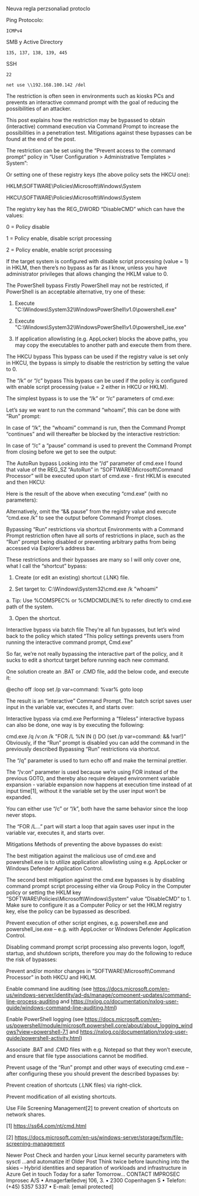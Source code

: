 Neuva regla perzsonaliad 
protoclo 

Ping
Protocolo: 
```
ICMPv4 
```

SMB y Active Directory
```
135, 137, 138, 139, 445
```

SSH
```
22
```

```
net use \\192.168.100.142 /del
```





The restriction is often seen in environments such as kiosks PCs and prevents an interactive command prompt with the goal of reducing the possibilities of an attacker.

This post explains how the restriction may be bypassed to obtain (interactive) command execution via Command Prompt to increase the possibilities in a penetration test. Mitigations against these bypasses can be found at the end of the post.

The restriction can be set using the “Prevent access to the command prompt” policy in “User Configuration > Administrative Templates > System”:

Or setting one of these registry keys (the above policy sets the HKCU one):

HKLM\SOFTWARE\Policies\Microsoft\Windows\System

HKCU\SOFTWARE\Policies\Microsoft\Windows\System

The registry key has the REG_DWORD “DisableCMD” which can have the values:

   0 = Policy disable

  1 = Policy enable, disable script processing

  2 = Policy enable, enable script processing

If the target system is configured with disable script processing (value = 1) in HKLM, then there’s no bypass as far as I know, unless you have administrator privileges that allows changing the HKLM value to 0.

 

The PowerShell bypass
Firstly PowerShell may not be restricted, if PowerShell is an acceptable alternative, try one of these:

1. Execute "C:\Windows\System32\WindowsPowerShell\v1.0\powershell.exe"

2. Execute "C:\Windows\System32\WindowsPowerShell\v1.0\powershell_ise.exe"

3. If application allowlisting (e.g. AppLocker) blocks the above paths, you may copy the executables to another path and execute them from there.

 

The HKCU bypass
This bypass can be used if the registry value is set only in HKCU, the bypass is simply to disable the restriction by setting the value to 0.

 

The “/k” or “/c” bypass
This bypass can be used if the policy is configured with enable script processing (value = 2 either in HKCU or HKLM).

The simplest bypass is to use the “/k” or “/c” parameters of cmd.exe:

Let’s say we want to run the command “whoami”, this can be done with “Run” prompt:

In case of “/k”, the “whoami” command is run, then the Command Prompt “continues” and will thereafter be blocked by the interactive restriction:

In case of “/c” a “pause” command is used to prevent the Command Prompt from closing before we get to see the output:

The AutoRun bypass
Looking into the “/d” parameter of cmd.exe I found that value of the REG_SZ “AutoRun” in “SOFTWARE\Microsoft\Command Processor” will be executed upon start of cmd.exe - first HKLM is executed and then HKCU:

Here is the result of the above when executing “cmd.exe” (with no parameters):

Alternatively, omit the “&& pause” from the registry value and execute “cmd.exe /k” to see the output before Command Prompt closes.

 

Bypassing “Run” restrictions via shortcut
Environments with a Command Prompt restriction often have all sorts of restrictions in place, such as the “Run” prompt being disabled or preventing arbitrary paths from being accessed via Explorer’s address bar.

These restrictions and their bypasses are many so I will only cover one, what I call the “shortcut” bypass:

1. Create (or edit an existing) shortcut (.LNK) file.

2. Set target to: C:\Windows\System32\cmd.exe /k "whoami"

a. Tip: Use %COMSPEC% or %CMDCMDLINE% to refer directly to cmd.exe path of the system.

3. Open the shortcut.

Interactive bypass via batch file
They’re all fun bypasses, but let’s wind back to the policy which stated “This policy settings prevents users from running the interactive command prompt, Cmd.exe”

So far, we’re not really bypassing the interactive part of the policy, and it sucks to edit a shortcut target before running each new command.

One solution create an .BAT or .CMD file, add the below code, and execute it:

@echo off
:loop
set /p var=command: 
%var%
goto loop
 

The result is an “interactive” Command Prompt. The batch script saves user input in the variable var, executes it, and starts over:

Interactive bypass via cmd.exe
Performing a “fileless” interactive bypass can also be done, one way is by executing the following:

cmd.exe /q /v:on /k "FOR /L %N IN () DO (set /p var=command: && !var!)"
Obviously, if the “Run” prompt is disabled you can add the command in the previously described Bypassing “Run” restrictions via shortcut.

The “/q” parameter is used to turn echo off and make the terminal prettier.

The “/v:on” parameter is used because we’re using FOR instead of the previous GOTO, and thereby also require delayed environment variable expansion - variable expansion now happens at execution time instead of at input time[1], without it the variable set by the user input won’t be expanded. 

You can either use “/c” or “/k”, both have the same behavior since the loop never stops.

The “FOR /L…” part will start a loop that again saves user input in the variable var, executes it, and starts over.

 

Mitigations
Methods of preventing the above bypasses do exist:

The best mitigation against the malicious use of cmd.exe and powershell.exe is to utilize application allowlisting using e.g. AppLocker or Windows Defender Application Control.

The second best mitigation against the cmd.exe bypasses is by disabling command prompt script processing either via Group Policy in the Computer policy or setting the HKLM key “SOFTWARE\Policies\Microsoft\Windows\System” value “DisableCMD” to 1. Make sure to configure it as a Computer Policy or set the HKLM registry key, else the policy can be bypassed as described.

Prevent execution of other script engines, e.g. powershell.exe and powershell_ise.exe – e.g. with AppLocker or Windows Defender Application Control.

Disabling command prompt script processing also prevents logon, logoff, startup, and shutdown scripts, therefore you may do the following to reduce the risk of bypasses:

Prevent and/or monitor changes in “SOFTWARE\Microsoft\Command Processor” in both HKCU and HKLM.

Enable command line auditing (see https://docs.microsoft.com/en-us/windows-server/identity/ad-ds/manage/component-updates/command-line-process-auditing and https://nxlog.co/documentation/nxlog-user-guide/windows-command-line-auditing.html)

Enable PowerShell logging (see https://docs.microsoft.com/en-us/powershell/module/microsoft.powershell.core/about/about_logging_windows?view=powershell-7.1 and https://nxlog.co/documentation/nxlog-user-guide/powershell-activity.html)

 Associate .BAT and .CMD files with e.g. Notepad so that they won’t execute, and ensure that file type associations cannot be modified.

 Prevent usage of the “Run” prompt and other ways of executing cmd.exe – after configuring these you should prevent the described bypasses by:

 Prevent creation of shortcuts (.LNK files) via right-click.

 Prevent modification of all existing shortcuts.

 Use File Screening Management[2] to prevent creation of shortcuts on network shares.

 



[1] https://ss64.com/nt/cmd.html 

[2] https://docs.microsoft.com/en-us/windows-server/storage/fsrm/file-screening-management 

Newer Post
Check and harden your Linux kernel security parameters with sysctl …and automatize it!
Older Post
Think twice before launching into the skies – Hybrid identities and separation of workloads and infrastructure in Azure
Get in touch Today for a safer Tomorrow…
CONTACT IMPROSEC
Improsec A/S •  Amagerfælledvej 106, 3. • 2300 Copenhagen S • Telefon: (+45) 5357 5337 • E-mail: [email protected]
